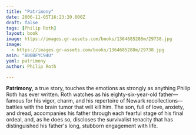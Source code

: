 ```yaml
---
title: "Patrimony"
date: 2006-11-05T16:23:20.000Z
draft: false
tags: [Philip Roth]
layout: book
image: https://images.gr-assets.com/books/1364685288m/29738.jpg
image: 
  - https://images.gr-assets.com/books/1364685288m/29738.jpg
asin: "B00BFYC94U"
yaml: patrimony
author: Philip Roth

---
```


**Patrimony**, a true story, touches the emotions as strongly as anything Philip Roth has ever written. Roth watches as his eighty-six-year-old father—famous for his vigor, charm, and his repertoire of Newark recollections—battles with the brain tumor that will kill him. The son, full of love, anxiety, and dread, accompanies his father through each fearful stage of his final ordeal, and, as he does so, discloses the survivalist tenacity that has distinguished his father's long, stubborn engagement with life.